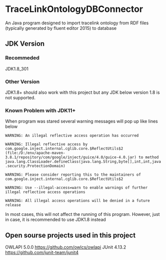 # TraceLinkOntologyDBConnector
 An Java program designed to import tracelink ontology from RDF files (typically generated by fluent editor 2015) to database
## JDK Version
### Recommeded
 JDK1.8_301
### Other Version
 JDK1.8+ should also work with this project but any JDK below version 1.8 is not supported.
### Known Problem with JDK11+
 When program was stared several warning messages will pop up like lines below

`WARNING: An illegal reflective access operation has occurred`

`WARNING: Illegal reflective access by com.google.inject.internal.cglib.core.$ReflectUtils$2 (file:/D:/env/apache-maven-3.8.1/repository/com/google/inject/guice/4.0/guice-4.0.jar) to method java.lang.ClassLoader.defineClass(java.lang.String,byte[],int,int,java.security.ProtectionDomain)`

`WARNING: Please consider reporting this to the maintainers of com.google.inject.internal.cglib.core.$ReflectUtils$2`

`WARNING: Use --illegal-access=warn to enable warnings of further illegal reflective access operations`

`WARNING: All illegal access operations will be denied in a future release`

In most cases, this will not affect the running of this program. However, just in case, it is recommended to use JDK1.8 instead
## Open sourse projects used in this project
OWLAPI 5.0.0    https://github.com/owlcs/owlapi
JUnit 4.13.2    https://github.com/junit-team/junit4